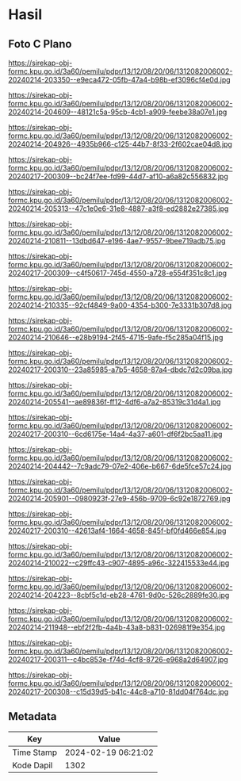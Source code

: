 # Hasil

## Foto C Plano

https://sirekap-obj-formc.kpu.go.id/3a60/pemilu/pdpr/13/12/08/20/06/1312082006002-20240214-203350--e9eca472-05fb-47a4-b98b-ef3096cf4e0d.jpg

https://sirekap-obj-formc.kpu.go.id/3a60/pemilu/pdpr/13/12/08/20/06/1312082006002-20240214-204609--48121c5a-95cb-4cb1-a909-feebe38a07e1.jpg

https://sirekap-obj-formc.kpu.go.id/3a60/pemilu/pdpr/13/12/08/20/06/1312082006002-20240214-204926--4935b966-c125-44b7-8f33-2f602cae04d8.jpg

https://sirekap-obj-formc.kpu.go.id/3a60/pemilu/pdpr/13/12/08/20/06/1312082006002-20240217-200309--bc24f7ee-fd99-44d7-af10-a6a82c556832.jpg

https://sirekap-obj-formc.kpu.go.id/3a60/pemilu/pdpr/13/12/08/20/06/1312082006002-20240214-205313--47c1e0e6-31e8-4887-a3f8-ed2882e27385.jpg

https://sirekap-obj-formc.kpu.go.id/3a60/pemilu/pdpr/13/12/08/20/06/1312082006002-20240214-210811--13dbd647-e196-4ae7-9557-9bee719adb75.jpg

https://sirekap-obj-formc.kpu.go.id/3a60/pemilu/pdpr/13/12/08/20/06/1312082006002-20240217-200309--c4f50617-745d-4550-a728-e554f351c8c1.jpg

https://sirekap-obj-formc.kpu.go.id/3a60/pemilu/pdpr/13/12/08/20/06/1312082006002-20240214-210335--92cf4849-9a00-4354-b300-7e3331b307d8.jpg

https://sirekap-obj-formc.kpu.go.id/3a60/pemilu/pdpr/13/12/08/20/06/1312082006002-20240214-210646--e28b9194-2f45-4715-9afe-f5c285a04f15.jpg

https://sirekap-obj-formc.kpu.go.id/3a60/pemilu/pdpr/13/12/08/20/06/1312082006002-20240217-200310--23a85985-a7b5-4658-87a4-dbdc7d2c09ba.jpg

https://sirekap-obj-formc.kpu.go.id/3a60/pemilu/pdpr/13/12/08/20/06/1312082006002-20240214-205541--ae89836f-ff12-4df6-a7a2-85319c31d4a1.jpg

https://sirekap-obj-formc.kpu.go.id/3a60/pemilu/pdpr/13/12/08/20/06/1312082006002-20240217-200310--6cd6175e-14a4-4a37-a601-df6f2bc5aa11.jpg

https://sirekap-obj-formc.kpu.go.id/3a60/pemilu/pdpr/13/12/08/20/06/1312082006002-20240214-204442--7c9adc79-07e2-406e-b667-6de5fce57c24.jpg

https://sirekap-obj-formc.kpu.go.id/3a60/pemilu/pdpr/13/12/08/20/06/1312082006002-20240214-205901--0980923f-27e9-456b-9709-6c92e1872769.jpg

https://sirekap-obj-formc.kpu.go.id/3a60/pemilu/pdpr/13/12/08/20/06/1312082006002-20240217-200310--42613af4-1664-4658-845f-bf0fd466e854.jpg

https://sirekap-obj-formc.kpu.go.id/3a60/pemilu/pdpr/13/12/08/20/06/1312082006002-20240214-210022--c29ffc43-c907-4895-a96c-322415533e44.jpg

https://sirekap-obj-formc.kpu.go.id/3a60/pemilu/pdpr/13/12/08/20/06/1312082006002-20240214-204223--8cbf5c1d-eb28-4761-9d0c-526c2889fe30.jpg

https://sirekap-obj-formc.kpu.go.id/3a60/pemilu/pdpr/13/12/08/20/06/1312082006002-20240214-211948--ebf2f2fb-4a4b-43a8-b831-026981f9e354.jpg

https://sirekap-obj-formc.kpu.go.id/3a60/pemilu/pdpr/13/12/08/20/06/1312082006002-20240217-200311--c4bc853e-f74d-4cf8-8726-e968a2d64907.jpg

https://sirekap-obj-formc.kpu.go.id/3a60/pemilu/pdpr/13/12/08/20/06/1312082006002-20240217-200308--c15d39d5-b41c-44c8-a710-81dd04f764dc.jpg


## Metadata

| Key        | Value               |
| ---------- | ------------------- |
| Time Stamp | 2024-02-19 06:21:02 |
| Kode Dapil | 1302                |



